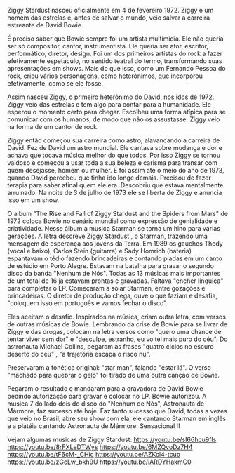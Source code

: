 
Ziggy Stardust nasceu oficialmente em 4 de fevereiro 1972. Ziggy é um homem das estrelas e, antes de salvar o mundo, veio salvar a carreira estreante de David Bowie. 

É preciso saber que Bowie sempre foi um artista multimidia. Ele não queria ser só compositor, cantor, instrumentista. Ele queria ser ator, escritor, performático, diretor, design. Foi um dos primeiros artistas do rock a fazer efetivamente espetáculo, no sentido teatral do termo, transformando suas apresentações em shows. Mais do que isso, como um Fernando Pessoa do rock, criou vários personagens, como heterônimos, que incorporou efetivamente, como se ele fosse. 

Assim nasceu Ziggy, o primeiro heterônimo do David, nos idos de 1972. Ziggy veio das estrelas e tem algo para contar para a humanidade. Ele esperou o momento certo para chegar. Escolheu uma forma atípica para se comunicar com os humanos, de modo que não os assustasse. Ziggy veio na forma de um cantor de rock. 

Ziggy então começou sua carreira como astro, alavancando a carreira de David. Fez de David um astro mundial. Ele cantava sobre mudança e dor e achava que tocava música melhor do que todos. Por isso Ziggy se tornou vaidoso e começou a usar toda a sua beleza e carisma para transar com quem desejasse, homem ou mulher. E foi assim até o meio do ano de 1973, quando David percebeu que tinha ido longe demais. Precisou de fazer terapia para saber afinal quem ele era. Descobriu que estava mentalmente arruinado. Na noite de 3 de julho de 1973 ele se liberta de Ziggy e anuncia isso em um show. 

O album "The Rise and Fall of Ziggy Stardust and the Spiders from Mars" de 1972 coloca Bowie no cenário mundial como expressão de genialidade e criatividade. Nesse álbum a musica Starman se torna um hino para várias gerações. A letra descreve Ziggy Stardust , o Starman, trazendo uma mensagem de esperança aos jovens da Terra. 
Em 1989 os gauchos Thedy (vocal e baixo), Carlos Stein (guitarra) e Sady Homrich (bateria) espantavam o tédio fazendo brincadeiras e contando piadas em um canto de estúdio em Porto Alegre. Estavam na batalha para gravar o segundo disco da banda "Nenhum de Nós". Todas as 13 músicas mais importantes de um total de 16 já estavam prontas e gravadas. Faltava "encher linguiça" para completar o LP. Começaram a solar Starman, entre gozações e brincadeiras. O diretor de produção chega, ouve o que faziam e desafia, "coloquem isso em português e vamos fechar o disco". 

Eles aceitam o desafio. Inspirados na música, criam outra letra, com versos de outras músicas de Bowie. Lembrando da crise de Bowie para se livrar de Ziggy e das drogas, colocam na letra versos como "quero uma chance de tentar viver sem dor" e "desculpe, estranho, eu voltei mais puro do céu". Do astronauta Michael Collins, pegaram as frases "quatro ciclos no escuro deserto do céu" , "a trajetória escapa o risco nu". 

Preservaram a fonética original: "star man", falando "estar lá". O verso "machado para quebrar o gelo" foi tirado de uma outra canção de Bowie. 

Pegaram o resultado e mandaram para a gravadora de David Bowie pedindo autorização para gravar e colocar no LP. Bowie autorizou. A musica 7 do lado dois do disco do "Nenhum de Nós", Astronauta de Mármore, faz sucesso até hoje. Faz tanto sucesso que David, todas a vezes que veio no Brasil, abre seu show com ela, ele cantando Starman em inglês e a platéia cantando Astronauta de Mármore. Sensacional !! 

Vejam algumas musicas de Ziggy Stardust: 
https://youtu.be/sI66hcu9fIs 
https://youtu.be/8rFXLeDTWys 
https://youtu.be/6MZQvoDz7H4 
https://youtu.be/tF6cM-_CHic 
https://youtu.be/AZKcl4-tcuo 
https://youtu.be/zGcLw_bkh9U 
https://youtu.be/iARDYHakmC0 
